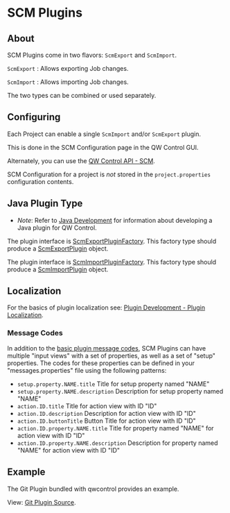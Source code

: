 # SCM Plugins

## About

SCM Plugins come in two flavors: `ScmExport` and `ScmImport`.

`ScmExport`
: Allows exporting Job changes.

`ScmImport`
: Allows importing Job changes.

The two types can be combined or used separately.

## Configuring

Each Project can enable a single `ScmImport` and/or `ScmExport` plugin.

This is done in the SCM Configuration page in the QW Control GUI.

Alternately, you can use the [QW Control API - SCM](/api/qwcontrol-api.md#scm).

SCM Configuration for a project is _not_ stored in the `project.properties`
configuration contents.

## Java Plugin Type

- _Note_: Refer to [Java Development](/developer/01-plugin-development.md#java-plugin-development) for information about developing a Java plugin for QW Control.

The plugin interface is [ScmExportPluginFactory]({{{javaDocBase}}}/com/dtolabs/qwcontrol/plugins/scm/ScmExportPluginFactory.html).
This factory type should produce a [ScmExportPlugin][] object.

The plugin interface is [ScmImportPluginFactory]({{{javaDocBase}}}/com/dtolabs/qwcontrol/plugins/scm/ScmImportPluginFactory.html).
This factory type should produce a [ScmImportPlugin][] object.

[scmexportplugin]: {{{javaDocBase}}}/com/dtolabs/qwcontrol/plugins/scm/ScmExportPlugin.html
[scmimportplugin]: {{{javaDocBase}}}/com/dtolabs/qwcontrol/plugins/scm/ScmImportPlugin.html

## Localization

For the basics of plugin localization see: [Plugin Development - Plugin Localization](/developer/01-plugin-development.md#plugin-localization).

### Message Codes

In addition to the [basic plugin message codes](/developer/01-plugin-development.md#defining-plugin-localization-messages), SCM Plugins can have multiple "input views" with a set of properties,
as well as a set of "setup" properties.
The codes for these properties can be defined in your "messages.properties"
file using the following patterns:

- `setup.property.NAME.title` Title for setup property named "NAME"
- `setup.property.NAME.description` Description for setup property named "NAME"
- `action.ID.title` Title for action view with ID "ID"
- `action.ID.description` Description for action view with ID "ID"
- `action.ID.buttonTitle` Button Title for action view with ID "ID"
- `action.ID.property.NAME.title` Title for property named "NAME" for action view with ID "ID"
- `action.ID.property.NAME.description` Description for property named "NAME" for action view with ID "ID"

## Example

The Git Plugin bundled with qwcontrol provides an example.

View: [Git Plugin Source](https://github.com/qwcontrol/qwcontrol/tree/master/plugins/git-plugin).
